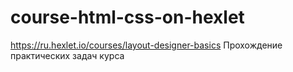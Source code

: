 # course-html-css-on-hexlet
https://ru.hexlet.io/courses/layout-designer-basics
Прохождение практических задач курса
